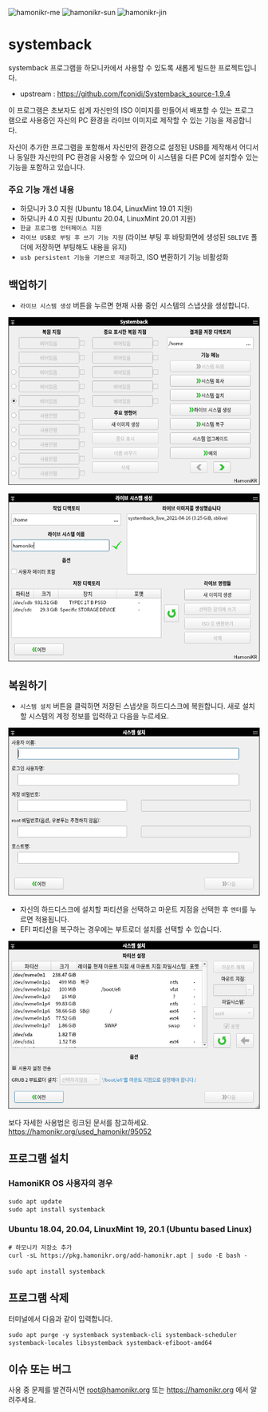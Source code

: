 ![hamonikr-me](https://img.shields.io/badge/hamonikr-me-orange)
![hamonikr-sun](https://img.shields.io/badge/hamonikr-sun-green)
![hamonikr-jin](https://img.shields.io/badge/hamonikr-jin-purple)

# systemback

systemback 프로그램을 하모니카에서 사용할 수 있도록 새롭게 빌드한 프로젝트입니다.
 - upstream : https://github.com/fconidi/Systemback_source-1.9.4

이 프로그램은 초보자도 쉽게 자신만의 ISO 이미지를 만들어서 배포할 수 있는 프로그램으로
사용중인 자신의 PC 환경을 라이브 이미지로 제작할 수 있는 기능을 제공합니다.

자신이 추가한 프로그램을 포함해서 자신만의 환경으로 설정된 USB를 제작해서 
어디서나 동일한 자신만의 PC 환경을 사용할 수 있으며
이 시스템을 다른 PC에 설치할수 있는 기능을 포함하고 있습니다.

### 주요 기능 개선 내용
- 하모니카 3.0 지원 (Ubuntu 18.04, LinuxMint 19.01 지원)
- 하모니카 4.0 지원 (Ubuntu 20.04, LinuxMint 20.01 지원)
- `한글 프로그램 인터페이스 지원`
- `라이브 USB로 부팅 후 쓰기 기능 지원` (라이브 부팅 후 바탕화면에 생성된 `SBLIVE` 폴더에 저장하면 부팅해도 내용을 유지)
- `usb persistent 기능을 기본으로 제공`하고, ISO 변환하기 기능 비활성화


## 백업하기
* `라이브 시스템 생성` 버튼을 누르면 현재 사용 중인 시스템의 스냅샷을 생성합니다.

![screen1](doc/systemback-1.png)

![screen2](doc/systemback-2.png)

## 복원하기
* `시스템 설치` 버튼을 클릭하면 저장된 스냅샷을 하드디스크에 복원합니다. 새로 설치할 시스템의 계정 정보를 입력하고 다음을 누르세요.

![screen3](doc/systemback-3.png)

* 자신의 하드디스크에 설치할 파티션을 선택하고 마운트 지점을 선택한 후 `엔터`를 누르면 적용됩니다.
* EFI 파티션을 복구하는 경우에는 부트로더 설치를 선택할 수 있습니다.

![screen4](doc/systemback-4.png)

보다 자세한 사용법은 링크된 문서를 참고하세요.
https://hamonikr.org/used_hamonikr/95052

## 프로그램 설치

### HamoniKR OS 사용자의 경우
```
sudo apt update
sudo apt install systemback
```

### Ubuntu 18.04, 20.04, LinuxMint 19, 20.1 (Ubuntu based Linux)
```
# 하모니카 저장소 추가
curl -sL https://pkg.hamonikr.org/add-hamonikr.apt | sudo -E bash -

sudo apt install systemback
```

## 프로그램 삭제
터미널에서 다음과 같이 입력합니다.

```
sudo apt purge -y systemback systemback-cli systemback-scheduler systemback-locales libsystemback systemback-efiboot-amd64
```

## 이슈 또는 버그
 사용 중 문제를 발견하시면 root@hamonikr.org 또는 https://hamonikr.org 에서 알려주세요.

